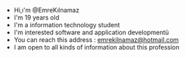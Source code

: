 - Hi,ı'm @EmreKılnamaz
- I'm 19 years old 
- I'm a information technology student
- I'm interested software and application developmentü
- You can reach this address : emrekilnamaz@hotmail.com
-  I am open to all kinds of information about this profession
